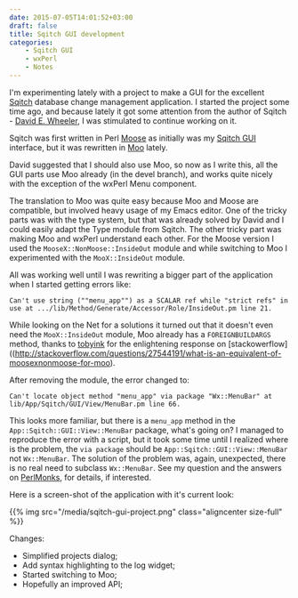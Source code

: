 ```yaml
---
date: 2015-07-05T14:01:52+03:00
draft: false
title: Sqitch GUI development
categories:
    - Sqitch GUI
    - wxPerl
    - Notes
---
```


I'm experimenting lately with a project to make a GUI for the
excellent [Sqitch](http://sqitch.org) database change management
application.  I started the project some time ago, and because lately
it got some attention from the author of Sqitch - [David
E. Wheeler](https://github.com/theory), I was stimulated to continue
working on it.

Sqitch was first written in Perl
[Moose](https://metacpan.org/pod/Moose) as initially was my [Sqitch
GUI](https://github.com/stefansbv/sqitch-gui) interface, but it was
rewritten in [Moo](https://metacpan.org/pod/Moo) lately.

David suggested that I should also use Moo, so now as I write this, all
the GUI parts use Moo already (in the devel branch), and works quite
nicely with the exception of the wxPerl Menu component.

The translation to Moo was quite easy because Moo and Moose are
compatible, but involved heavy usage of my Emacs editor.  One of
the tricky parts was with the type system, but that was already solved
by David and I could easily adapt the Type module from Sqitch.  The
other tricky part was making Moo and wxPerl understand each other.
For the Moose version I used the `MooseX::NonMoose::InsideOut` module
and while switching to Moo I experimented with the `MooX::InsideOut`
module.

All was working well until I was rewriting a bigger part of the
application when I started getting errors like:

```
Can't use string (""menu_app"") as a SCALAR ref while "strict refs" in use at .../lib/Method/Generate/Accessor/Role/InsideOut.pm line 21.

```

While looking on the Net for a solutions it turned out that it
doesn't even need the `MooX::InsideOut` module, Moo already has a
`FOREIGNBUILDARGS` method, thanks to
[tobyink](http://stackoverflow.com/users/1990570/tobyink) for the
enlightening response on
[stackowerflow]((http://stackoverflow.com/questions/27544191/what-is-an-equivalent-of-moosexnonmoose-for-moo).

After removing the module, the error changed to:

```
Can't locate object method "menu_app" via package "Wx::MenuBar" at lib/App/Sqitch/GUI/View/MenuBar.pm line 66.
```

This looks more familiar, but there is a `menu_app` method in the
`App::Sqitch::GUI::View::MenuBar` package, what's going on?  I managed
to reproduce the error with a script, but it took some time until I
realized where is the problem, the `via package` should be
`App::Sqitch::GUI::View::MenuBar` not `Wx::MenuBar`.  The solution of
the problem was, again, unexpected, there is no real need to subclass
`Wx::MenuBar`. See my question and the answers on
[PerlMonks](http://www.perlmonks.org/?node_id=1129292), for details,
if interested.

Here is a screen-shot of the application with it's current look:

{{% img src="/media/sqitch-gui-project.png" class="aligncenter size-full" %}}

Changes:

 - Simplified projects dialog;
 - Add syntax highlighting to the log widget;
 - Started switching to Moo;
 - Hopefully an improved API;

